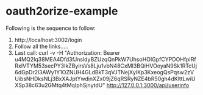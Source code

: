 # oauth2orize-example

Following is the sequence to follow:

1. http://localhost:3002/login
2. Follow all the links.....
3. Last call: curl -v -H "Authorization: Bearer u4MQ2Iq38MEA4Dfd3fJnsldyBZUzqQnPkW7UhsoHOIGpfCYPDOHfpIRfRxIVTYM53secPY3IkZByirsVs8Lju1vbN48CxMI3BQiHVOoyaN9Sk1RTcUj6dGpDr2l3AWy1Y1OZNUH4GLdBkT3qVJTNejXylKp3KxeogQsPqsw2zVUibsNHDksNLj3BxXAJptYwdinXZx09jZ6qRSRyNZE4bR50gh4dKlttLwiUXSp38c63u2GMtq4tMqIphSjnytdU" http://127.0.0.1:3000/api/userinfo
